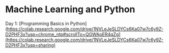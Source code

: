 # Machine Learning and Python

Day 1: [Programming Basics in Python](https://colab.research.google.com/drive/1NVLeJeSLDYCs6Ka07w7c6y9Z-D2PHF3x?usp=chrome_ntp#scrollTo=QGWApER4qZg](https://colab.research.google.com/drive/1NVLeJeSLDYCs6Ka07w7c6y9Z-D2PHF3x?usp=sharing)
